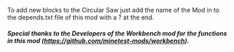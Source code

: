 
To add new blocks to the Circular Saw just add the name of the Mod in to the depends.txt file of this mod with a ? at the end.

##### Special thanks to the Developers of the Workbench mod for the functions in this mod (https://github.com/minetest-mods/workbench). #####

